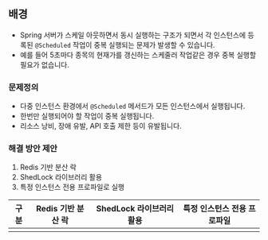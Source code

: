 
## 배경
- Spring 서버가 스케일 아웃하면서 동시 실행하는 구조가 되면서 각 인스턴스에 등록된 `@Scheduled` 작업이 중복 실행되는 문제가 발생할 수 있습니다.
- 예를 들어 5초마다 종목의 현재가를 갱신하는 스케줄러 작업같은 경우 중복 실행할 필요가 없습니다.

### 문제정의
- 다중 인스턴스 환경에서 `@Scheduled` 메서드가 모든 인스턴스에서 실행됩니다.
- 한번만 실행되어야 할 작업이 중복 실행됩니다.
- 리소스 낭비, 장애 유발, API 호출 제한 등이 유발됩니다.

### 해결 방안 제안
1. Redis 기반 분산 락
2. ShedLock 라이브러리 활용
3. 특정 인스턴스 전용 프로파일로 실행


| 구분  | Redis 기반 분산 락 | ShedLock 라이브러리 활용 | 특정 인스턴스 전용 프로파일 |
| --- | ------------- | ----------------- | --------------- |
|     |               |                   |                 |

